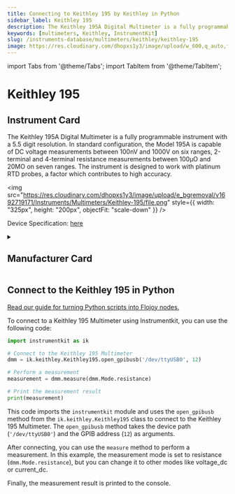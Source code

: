 ```yaml
---
title: Connecting to Keithley 195 by Keithley in Python
sidebar_label: Keithley 195
description: The Keithley 195A Digital Multimeter is a fully programmable instrument with a 5.5 digit resolution. In standard configuration, the Model 195A is capable of DC voltage measurements between 100nV and 1000V on six ranges, 2-terminal and 4-terminal resistance measurements between 100µO and 20MO on seven ranges. The instrument is designed to work with platinum RTD probes, a factor which contributes to high accuracy.
keywords: [multimeters, Keithley, InstrumentKit]
slug: /instruments-database/multimeters/keithley/keithley-195
image: https://res.cloudinary.com/dhopxs1y3/image/upload/w_600,q_auto,f_auto/e_bgremoval/v1692719171/Instruments/Multimeters/Keithley-195/file.jpg
---
```


import Tabs from '@theme/Tabs';
import TabItem from '@theme/TabItem';

# Keithley 195

## Instrument Card

<div className="flex">

<div>

The Keithley 195A Digital Multimeter is a fully programmable instrument with a 5.5 digit resolution. In standard configuration, the Model 195A is capable of DC voltage measurements between 100nV and 1000V on six ranges, 2-terminal and 4-terminal resistance measurements between 100µO and 20MO on seven ranges. The instrument is designed to work with platinum RTD probes, a factor which contributes to high accuracy.

</div>

<img src="https://res.cloudinary.com/dhopxs1y3/image/upload/e_bgremoval/v1692719171/Instruments/Multimeters/Keithley-195/file.png" style={{ width: "325px", height: "200px", objectFit: "scale-down" }} />

</div>

<div className="flex text-center">

<p>Device Specification: <a target="\_blank" href="http://chrisgrossman.com/manuals/keithley/KEITHLEY-195A-Datasheet.pdf">here</a></p>

</div>

<details style={{ marginTop: "15px"}}>
<summary><h2>Manufacturer Card</h2></summary>

<img src="https://res.cloudinary.com/dhopxs1y3/image/upload/v1692806202/Instruments/Vendor%20Logos/Keithley.png" style={{ width: "100%", height: "170px",objectFit: "scale-down" }} />

Keithley Instruments is a measurement and instrument company headquartered in Solon, Ohio, that develops, manufactures, markets, and sells data acquisition products, as well as complete systems for high-volume production and assembly testing.

<ul>
  <li>Headquarters: Cleveland, Ohio, United States</li>
  <li>Yearly Revenue (millions, USD): 110.6</li>
  <li>Vendor Website: <a href="https://www.tek.com/en">here</a></li>
</ul>
</details>

## Connect to the Keithley 195 in Python

[Read our guide for turning Python scripts into Flojoy nodes.](https://docs.flojoy.ai/custom-nodes/creating-custom-node/)
<Tabs>
<TabItem value="InstrumentKit" label="InstrumentKit">

To connect to a Keithley 195 Multimeter using Instrumentkit, you can use the following code:

```python
import instrumentkit as ik

# Connect to the Keithley 195 Multimeter
dmm = ik.keithley.Keithley195.open_gpibusb('/dev/ttyUSB0', 12)

# Perform a measurement
measurement = dmm.measure(dmm.Mode.resistance)

# Print the measurement result
print(measurement)
```

This code imports the `instrumentkit` module and uses the `open_gpibusb` method from the `ik.keithley.Keithley195` class to connect to the Keithley 195 Multimeter. The `open_gpibusb` method takes the device path (`'/dev/ttyUSB0'`) and the GPIB address (`12`) as arguments.

After connecting, you can use the `measure` method to perform a measurement. In this example, the measurement mode is set to resistance (`dmm.Mode.resistance`), but you can change it to other modes like voltage_dc or current_dc.

Finally, the measurement result is printed to the console.

</TabItem>
</Tabs>
